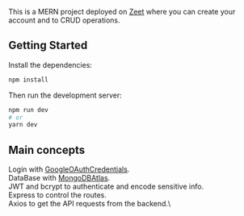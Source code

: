 This is a MERN project deployed on [Zeet](https://fejg2o6wm9.execute-api.us-east-2.amazonaws.com/) where you can create your account and to CRUD operations.

## Getting Started

Install the dependencies:
```bash
npm install
```

Then run the development server:

```bash
npm run dev
# or
yarn dev
```
## Main concepts

Login with [GoogleOAuthCredentials](https://cloud.google.com/).\
DataBase with [MongoDBAtlas](https://www.mongodb.com/cloud/atlas/lp/try4?utm_content=rlsavisitor&utm_source=google&utm_campaign=search_gs_pl_evergreen_atlas_core_retarget-brand_gic-null_amers-all_ps-all_desktop_eng_lead&utm_term=mongodb%20atlas&utm_medium=cpc_paid_search&utm_ad=e&utm_ad_campaign_id=14412646314&adgroup=131761122132&gclid=Cj0KCQiA4OybBhCzARIsAIcfn9kIqptSwdFLn4ExuLMgvMsozKEeBEaf1Z2gM8XQzVOVAzE2gxse_MMaAhVGEALw_wcB).\
JWT and bcrypt to authenticate and encode sensitive info.\
Express to control the routes.\
Axios to get the API requests from the backend.\